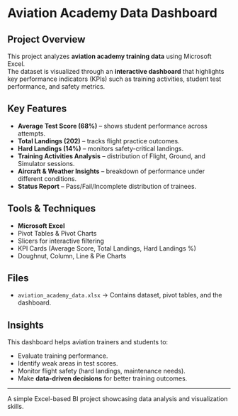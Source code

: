 # Aviation Academy Data Dashboard

##  Project Overview
This project analyzes **aviation academy training data** using Microsoft Excel.  
The dataset is visualized through an **interactive dashboard** that highlights key performance indicators (KPIs) such as training activities, student test performance, and safety metrics.

##  Key Features
- **Average Test Score (68%)** – shows student performance across attempts.  
- **Total Landings (202)** – tracks flight practice outcomes.  
- **Hard Landings (14%)** – monitors safety-critical landings.  
- **Training Activities Analysis** – distribution of Flight, Ground, and Simulator sessions.  
- **Aircraft & Weather Insights** – breakdown of performance under different conditions.  
- **Status Report** – Pass/Fail/Incomplete distribution of trainees.  

##  Tools & Techniques
- **Microsoft Excel**  
- Pivot Tables & Pivot Charts  
- Slicers for interactive filtering  
- KPI Cards (Average Score, Total Landings, Hard Landings %)  
- Doughnut, Column, Line & Pie Charts  

##  Files
- `aviation_academy_data.xlsx` → Contains dataset, pivot tables, and the dashboard.

##  Insights
This dashboard helps aviation trainers and students to:
- Evaluate training performance.  
- Identify weak areas in test scores.  
- Monitor flight safety (hard landings, maintenance needs).  
- Make **data-driven decisions** for better training outcomes.

---
 A simple Excel-based BI project showcasing data analysis and visualization skills.
